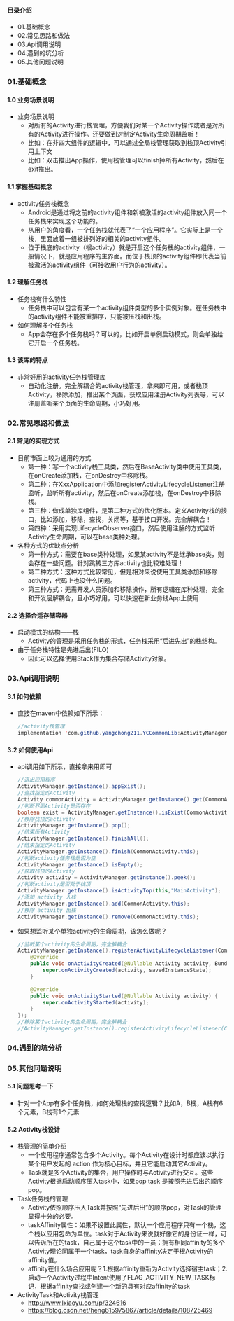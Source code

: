 #### 目录介绍
- 01.基础概念
- 02.常见思路和做法
- 03.Api调用说明
- 04.遇到的坑分析
- 05.其他问题说明



### 01.基础概念
#### 1.0 业务场景说明
- 业务场景说明
    - 对所有的Activity进行栈管理，方便我们对某一个Activity操作或者是对所有的Activity进行操作。还要做到对制定Activity生命周期监听！
    - 比如：在非四大组件的逻辑中，可以通过全局栈管理获取到栈顶Activity引用上下文
    - 比如：双击推出App操作，使用栈管理可以finish掉所有Activity，然后在exit推出。



#### 1.1 掌握基础概念
- activity任务栈概念
    - Android是通过将之前的activity组件和新被激活的activity组件放入同一个任务栈来实现这个功能的。
    - 从用户的角度看，一个任务栈就代表了“一个应用程序”。它实际上是一个栈，里面放着一组被排列好的相关的activity组件。
    - 位于栈底的activity（根activity）就是开启这个任务栈的activity组件，一般情况下，就是应用程序的主界面。而位于栈顶的activity组件即代表当前被激活的activity组件（可接收用户行为的activity）。


#### 1.2 理解任务栈
- 任务栈有什么特性
    - 任务栈中可以包含有某一个activity组件类型的多个实例对象。在任务栈中的activity组件不能被重排序，只能被压栈和出栈。
- 如何理解多个任务栈
    - App会存在多个任务栈吗？可以的，比如开启单例启动模式，则会单独给它开启一个任务栈。


#### 1.3 该库的特点
- 非常好用的activity任务栈管理库
    - 自动化注册。完全解耦合的activity栈管理，拿来即可用，或者栈顶Activity，移除添加，推出某个页面，获取应用注册Activity列表等，可以注册监听某个页面的生命周期，小巧好用。


### 02.常见思路和做法
#### 2.1 常见的实现方式
- 目前市面上较为通用的方式
    - 第一种：写一个activity栈工具类，然后在BaseActivity类中使用工具类，在onCreate添加栈，在onDestroy中移除栈。
    - 第二种：在XxxApplication中添加registerActivityLifecycleListener注册监听，监听所有activity，然后在onCreate添加栈，在onDestroy中移除栈。
    - 第三种：做成单独库组件，是第二种方式的优化版本。定义Activity栈的接口，比如添加，移除，查找，关闭等，基于接口开发。完全解耦合！
    - 第四种：采用实现LifecycleObserver接口，然后使用注解的方式监听Activity生命周期，可以在base类种处理。
- 各种方式的优缺点分析
    - 第一种方式：需要在base类种处理，如果某activity不是继承base类，则会存在一些问题。针对跳转三方库activity也比较难处理！
    - 第二种方式：这种方式比较常见，但是相对来说使用工具类添加和移除activity，代码上也没什么问题。
    - 第三种方式：无需开发人员添加和移除操作，所有逻辑在库种处理，完全和开发层解耦合，且小巧好用，可以快速在新业务线App上使用



#### 2.2 选择合适存储容器
- 启动模式的结构——栈
    - Activity的管理是采用任务栈的形式，任务栈采用“后进先出”的栈结构。
- 由于任务栈特性是先进后出(FILO)
    - 因此可以选择使用Stack作为集合存储Activity对象。




### 03.Api调用说明
#### 3.1 如何依赖
- 直接在maven中依赖如下所示：
    ``` java
    //activity栈管理
    implementation 'com.github.yangchong211.YCCommonLib:ActivityManager:1.4.8'
    ```


#### 3.2 如何使用Api
- api调用如下所示，直接拿来用即可
    ``` java
    //退出应用程序
    ActivityManager.getInstance().appExist();
    //查找指定的Activity
    Activity commonActivity = ActivityManager.getInstance().get(CommonActivity.class);
    //判断界面Activity是否存在
    boolean exist = ActivityManager.getInstance().isExist(CommonActivity.class);
    //移除栈顶的activity
    ActivityManager.getInstance().pop();
    //结束所有Activity
    ActivityManager.getInstance().finishAll();
    //结束指定的Activity
    ActivityManager.getInstance().finish(CommonActivity.this);
    //判断activity任务栈是否为空
    ActivityManager.getInstance().isEmpty();
    //获取栈顶的Activity
    Activity activity = ActivityManager.getInstance().peek();
    //判断activity是否处于栈顶
    ActivityManager.getInstance().isActivityTop(this,"MainActivity");
    //添加 activity 入栈
    ActivityManager.getInstance().add(CommonActivity.this);
    //移除 activity 出栈
    ActivityManager.getInstance().remove(CommonActivity.this);
    ```
- 如果想监听某个单独activity的生命周期，该怎么做呢？
    ``` java
    //监听某个activity的生命周期，完全解耦合
    ActivityManager.getInstance().registerActivityLifecycleListener(CommonActivity.class, new AbsLifecycleListener() {
        @Override
        public void onActivityCreated(@Nullable Activity activity, Bundle savedInstanceState) {
            super.onActivityCreated(activity, savedInstanceState);
        }
    
        @Override
        public void onActivityStarted(@Nullable Activity activity) {
            super.onActivityStarted(activity);
        }
    });
    //移除某个activity的生命周期，完全解耦合
    //ActivityManager.getInstance().registerActivityLifecycleListener(CommonActivity.this,listener);
    ```



### 04.遇到的坑分析



### 05.其他问题说明
#### 5.1 问题思考一下
- 针对一个App有多个任务栈，如何处理栈的查找逻辑？比如A，B栈，A栈有6个元素，B栈有1个元素


#### 5.2 Activity栈设计
- 栈管理的简单介绍
    - 一个应用程序通常包含多个Activity。每个Activity在设计时都应该以执行某个用户发起的 action 作为核心目标，并且它能启动其它Activity。 
    - Task就是多个Activity的集合，用户操作时与Activity进行交互。这些Activity根据启动顺序压入task中，如果pop task 是按照先进后出的顺序pop。
- Task任务栈的管理
    - Activity依照顺序压入Task并按照“先进后出”的顺序pop，对Task的管理显得十分的必要。
    - taskAffinity属性：如果不设置此属性，默认一个应用程序只有一个栈，这个栈以应用包命为单位。task对于Activity来说就好像它的身份证一样，可以告诉所在的task，自己属于这个task中的一员；拥有相同affinity的多个Activity理论同属于一个task，task自身的affinity决定于根Activity的affinity值。
    - affinity在什么场合应用呢？1.根据affinity重新为Activity选择宿主task；2.启动一个Activity过程中Intent使用了FLAG_ACTIVITY_NEW_TASK标记，根据affinity查找或创建一个新的具有对应affinity的task
- ActivityTask和Activity栈管理
    - http://www.lxiaoyu.com/p/324616
    - https://blog.csdn.net/heng615975867/article/details/108725469











